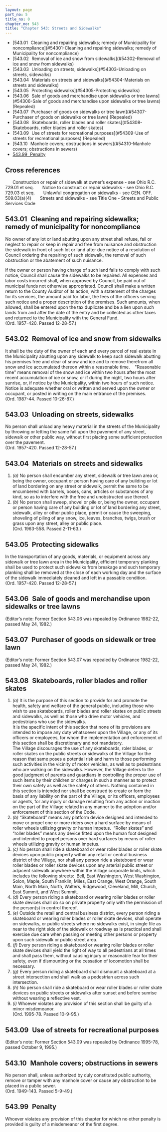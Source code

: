 ```yaml
---
layout: page
part_no: 5
title_no: 0
chapter_no: 543
title: "Chapter 543: Streets and Sidewalks"
---
```


* [543.01   Cleaning and repairing sidewalks; remedy of Municipality for noncompliance](#54301-Cleaning and repairing sidewalks; remedy of Municipality for noncompliance)
* [543.02   Removal of ice and snow from sidewalks](#54302-Removal of ice and snow from sidewalks)
* [543.03   Unloading on streets, sidewalks](#54303-Unloading on streets, sidewalks)
* [543.04   Materials on streets and sidewalks](#54304-Materials on streets and sidewalks)
* [543.05   Protecting sidewalks](#54305-Protecting sidewalks)
* [543.06   Sale of goods and merchandise upon sidewalks or tree lawns](#54306-Sale of goods and merchandise upon sidewalks or tree lawns) (Repealed)
* [543.07   Purchaser of goods on sidewalks or tree lawn](#54307-Purchaser of goods on sidewalks or tree lawn) (Repealed)
* [543.08   Skateboards, roller blades and roller skates](#54308-Skateboards, roller blades and roller skates)
* [543.09   Use of streets for recreational purposes](#54309-Use of streets for recreational purposes) (Repealed)
* [543.10   Manhole covers; obstructions in sewers](#54310-Manhole covers; obstructions in sewers)
* [543.99   Penalty](#54399-Penalty)

## Cross references

      Construction or repair of sidewalk at owner’s expense - see Ohio R.C.
729.01 et seq.
      Notice to construct or repair sidewalks - see Ohio R.C. 729.03 et seq.
      Unlawful congregation on sidewalks - see GEN. OFF.
509.03(a)(4)
      Streets and sidewalks - see
Title One - Streets and Public Services Code

## 543.01   Cleaning and repairing sidewalks; remedy of municipality for noncompliance

No owner of any lot or land abutting upon any street shall refuse, fail or
neglect to repair or keep in repair and free from nuisance and obstruction the
sidewalk in front of such lot or land after due notice of a resolution of
Council ordering the repairing of such sidewalk, the removal of such
obstruction or the abatement of such nuisance.

If the owner or person having charge of such land fails to comply with such
notice, Council shall cause the sidewalks to be repaired. All expenses and
labor costs incurred shall, when approved by Council, be paid out of municipal
funds not otherwise appropriated. Council shall make a written return to the
County Auditor of its action, with a statement of the charges for its services,
the amount paid for labor, the fees of the officers serving such notice and a
proper description of the premises. Such amounts, when allowed, shall be
entered upon the tax duplicate and be a lien upon such lands from and after the
date of the entry and be collected as other taxes and returned to the
Municipality with the General Fund.  
(Ord. 1957-420. Passed 12-28-57.)

## 543.02   Removal of ice and snow from sidewalks

It shall be the duty of the owner of each and every parcel of real estate in
the Municipality abutting upon any sidewalk to keep such sidewalk abutting his
premises free and clear of snow and ice and to remove therefrom all snow and
ice accumulated thereon within a reasonable time.
   "Reasonable time" means removal of the snow and ice within two hours after
the most recent accumulation of ice or snow, or if during the night, two hours
after sunrise, or, if notice by the Municipality, within two hours of such
notice. Notice is adequate whether oral or written and served upon the owner or
occupant, or posted in writing on the main entrance of the premises.  
(Ord. 1987-44. Passed 10-26-87.)

## 543.03   Unloading on streets, sidewalks

No person shall unload any heavy material in the streets of the Municipality
by throwing or letting the same fall upon the pavement of any street, sidewalk
or other public way, without first placing some sufficient protection over the
pavement.  
(Ord. 1957-420. Passed 12-28-57.)

## 543.04   Materials on streets and sidewalks

1. _(a)_ No person shall encumber any street, sidewalk or tree lawn area or,
being the owner, occupant or person having care of any building or lot of land
bordering on any street or sidewalk, permit the same to be encumbered with
barrels, boxes, cans, articles or substances of any kind, so as to interfere
with the free and unobstructed use thereof.
2. _(b)_ No person shall sweep, shovel or pile or, being the owner, occupant
or person having care of any building or lot of land bordering any street,
sidewalk, alley or other public place, permit or cause the sweeping, shoveling
of piling of any snow, ice, leaves, branches, twigs, brush or grass upon any
street, alley or public place.  
(Ord. 1963-558. Passed 2-11-63.)

## 543.05   Protecting sidewalks

In the transportation of any goods, materials, or equipment across any
sidewalk or tree lawn area in the Municipality, efficient temporary planking
shall be used to protect such sidewalks from breakage and such temporary
planking shall be removed at the close of each working day and the surface of
the sidewalk immediately cleaned and left in a passable condition.  
(Ord. 1957-420. Passed 12-28-57.)

## 543.06   Sale of goods and merchandise upon sidewalks or tree lawns

(Editor’s note: Former Section 543.06 was repealed by Ordinance 1982-22, passed May 24, 1982.)

## 543.07   Purchaser of goods on sidewalk or tree lawn

(Editor’s note: Former Section 543.07 was repealed by Ordinance 1982-22, passed May 24, 1982.)

## 543.08   Skateboards, roller blades and roller skates

1. _(a)_ It is the purpose of this section to provide for and promote the
health, safety and welfare of the general public, including those who wish to
use skateboards, roller blades and roller skates on public streets and
sidewalks, as well as those who drive motor vehicles, and pedestrians who use
the sidewalks.  
It is the specific intent of this section that none of its provisions are
intended to impose any duty whatsoever upon the Village, or any of its officers
or employees, for whom the implementation and enforcement of this section shall
be discretionary and not mandatory.  
The Village discourages the use of any skateboards, roler blades, or roller
skates on the public streets or sidewalks of the Village for the reason that
same poses a potential risk and harm to those performing such activities in the
vicinity of motor vehicles, as well as to pedestrians who are walking on the
sidewalks. However, the Village defers to the good judgment of parents and
guardians in controlling the proper use of such items by their children or
charges in such a manner as to protect their own safety as well as the safety
of others. Nothing contained in this section is intended nor shall be
construed to create or form the basis of any liability on the part of the
Village, or its officers, employees or agents, for any injury or damage
resulting from any action or inaction on the part of the Village related in any
manner to the adoption and/or enforcement of this section of the Code.
2. _(b)_ “Skateboard” means any platform device designed and intended to move
or propel one or more riders over a hard surface by means of roller wheels
utilizing gravity or human impetus.  “Roller skates” and “roller blades” means
any device fitted upon the human foot designed and intended to propel persons
over hard surfaces by means of roller wheels utilizing gravity or human
impetus.
3. _(c)_ No person shall ride a skateboard or wear roller blades or roller
skate devices upon public property within any retail or central business
district of the Village, nor shall any person ride a skateboard or wear roller
blades or roller skate devices upon any arterial public street or adjacent
sidewalk anywhere within the Village corporate limits, which includes the
following streets:  Bell, East Washington, West Washington, Solon, Maple, South
Franklin, Miles, East Orange, West Orange, South Main, North Main, North,
Walters, Ridgewood, Cleveland, Mill, Church, East Summit, and West Summit.
4. _(d)_ Every person riding a skateboard or wearing roller blades or roller
skate devices shall do so on private property only with the permission of the
person(s) in control thereof.
5. _(e)_ Outside the retail and central business district, every person riding
a skateboard or wearing roller blades or roller skate devices, shall operate on
sidewalks, or public streets where no sidewalks exist, in single file as near
to the right side of the sidewalk or roadway as is practical and shall exercise
due care when passing or meeting other persons or property upon such sidewalk
or public street area.
6. _(f)_ Every person riding a skateboard or wearing roller blades or roller
skate devices shall yield the right of way to all pedestrians at all times and
shall pass them, without causing injury or reasonable fear for their safety,
even if dismounting or the cessation of locomotion shall be necessary.
7. _(g)_ Every person riding a skateboard shall dismount a skateboard at a
street intersection and shall walk as a pedestrian across such intersection.
8. _(h)_ No person shall ride a skateboard or wear roller blades or roller
skate devices on public streets or sidewalks after sunset and before sunrise
without wearing a reflective vest.
9. _(i)_ Whoever violates any provision of this section shall be guilty of a
minor misdemeanor.  
(Ord. 1995-78. Passed 10-9-95.)

## 543.09   Use of streets for recreational purposes

(Editor’s note: Former Section 543.09 was repealed by Ordinance 1995-78, passed October 9, 1995.)

## 543.10   Manhole covers; obstructions in sewers

No person shall, unless authorized by duly constituted public authority,
remove or tamper with any manhole cover or cause any obstruction to be placed
in a public sewer.  
(Ord. 1949-143. Passed 5-9-49.)

## 543.99   Penalty

Whoever violates any provision of this chapter for which no other penalty is
provided is guilty of a misdemeanor of the first degree.
